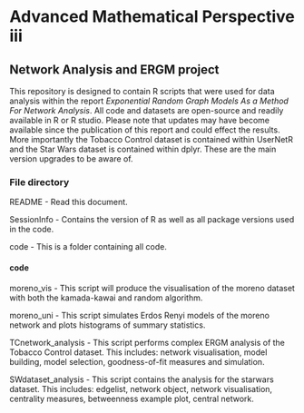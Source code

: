 # Advanced Mathematical Perspective iii
## Network Analysis and ERGM project
This repository is designed to contain R scripts that were used for data analysis within the report _Exponential Random Graph Models As a Method For Network Analysis_. All code and datasets are open-source and readily available in R or R studio. Please note that updates may have become available since the publication of this report and could effect the results. More importantly the Tobacco Control dataset is contained within UserNetR and the Star Wars dataset is contained within dplyr. These are the main version upgrades to be aware of.
### File directory

README               -  Read this document.

SessionInfo          -  Contains the version of R as well as all package versions used in the code.

code                 -  This is a folder containing all code.

#### code

moreno\_vis          -  This script will produce the visualisation of the moreno dataset with both the kamada-kawai and random algorithm.

moreno\_uni          -  This script simulates Erdos Renyi models of the moreno network and plots histograms of summary statistics.

TCnetwork\_analysis  -  This script performs complex ERGM analysis of the Tobacco Control dataset. This includes: network visualisation, model building, model selection, goodness-of-fit measures and simulation.

SWdataset\_analysis  -  This script contains the analysis for the starwars dataset. This includes: edgelist, network object, network visualisation, centrality measures, betweenness example plot, central network.
